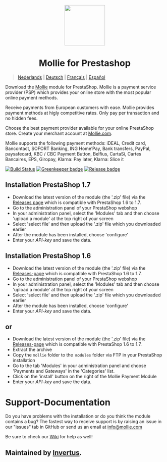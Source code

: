 <p align="center">
  <img src="https://info.mollie.com/hubfs/github/prestashop/logo.png" width="128" height="128"/>
</p>
<h1 align="center">Mollie for Prestashop</h1>

> [Nederlands](README_NL.md) | [Deutsch](README_DE.md) | [Français](README_FR.md) | [Español](README_ES.md)

Download the [Mollie](https://www.mollie.com/) module for PrestaShop. Mollie is a payment service provider (PSP) which provides your online store with the most popular online payment methods. 

Receive payments from European customers with ease. Mollie provides payment methods at higly competitive rates. Only pay per transaction and no hidden fees.

Choose the best payment provider available for your online PrestaShop store. Create your merchant account at [Mollie.com](https://www.mollie.com/). 

Mollie supports the following payment methods: iDEAL, Credit card, Bancontact, SOFORT Banking, ING Home’Pay, Bank transfers, PayPal, paysafecard, KBC / CBC Payment Button, Belfius, CartaSi, Cartes Bancaires, EPS, Giropay, Klarna: Pay later, Klarna: Slice it


[![Build Status](https://travis-ci.org/mollie/PrestaShop.svg?branch=master)](https://travis-ci.org/mollie/PrestaShop)
[![Greenkeeper badge](https://badges.greenkeeper.io/mollie/PrestaShop.svg)](https://greenkeeper.io/)
[![Release badge](https://img.shields.io/github/release/mollie/PrestaShop.svg)](https://github.com/mollie/PrestaShop/releases/latest)

## Installation PrestaShop 1.7 ##

* Download the latest version of the module (the '.zip' file) via the [Releases page](https://github.com/mollie/Prestashop/releases) which is compatible 
with PrestaShop 1.6 to 1.7.
* Go to the administration panel of your PrestaShop webshop
* In your administration panel, select the 'Modules' tab and then choose 'upload a module' at the top right of your screen
* Select 'select file' and then upload the '.zip' file which you downloaded earlier
* After the module has been installed, choose 'configure'
* Enter your _API-key_ and save the data.

## Installation PrestaShop 1.6 ##

* Download the latest version of the module (the '.zip' file) via the [Releases-page](https://github.com/mollie/Prestashop/releases) which is compatible 
with PrestaShop 1.6 to 1.7.
* Go to the administration panel of your PrestaShop webshop
* In your administration panel, select the 'Modules' tab and then choose 'upload a module' at the top right of your screen
* Select 'select file' and then upload the '.zip' file which you downloaded earlier
* After the module has been installed, choose 'configure'
* Enter your _API-key_ and save the data.

## or ##

* Download the latest version of the module (the '.zip' file) via the [Releases-page](https://github.com/mollie/Prestashop/releases) which is compatible 
with PrestaShop 1.6 to 1.7.
* Extract the archive
* Copy the `mollie` folder to the` modules` folder via FTP in your PrestaShop installation
* Go to the tab 'Modules' in your administration panel and choose 'Payments and Gateways' in the 'Categories' list.
* Click on the 'install' button on the right of the Mollie Payment Module
* Enter your _API-key_ and save the data.



# Support-Documentation #

Do you have problems with the installation or do you think the module contains a bug? The fastest way to receive support is by raising an issue in our "issues" tab in GitHub or send us an email at info@mollie.com

Be sure to check our [Wiki](https://github.com/mollie/PrestaShop/wiki) for help as well!


## Maintained by [Invertus](https://www.invertus.eu/). ##

